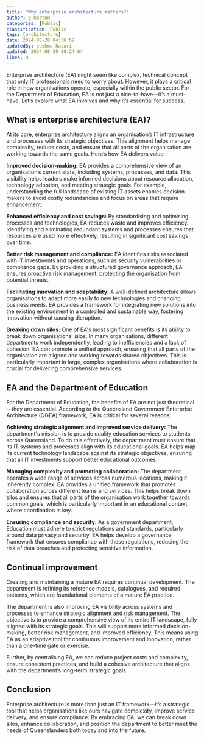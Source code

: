 ```yaml
---
title: "Why enterprise architecture matters?"
author: g-morton
categories: [Public]
classification: Public
tags: [architecture]
date: 2024-08-28 04:36:52 
updatedBy: sushma-hazari
updated: 2024-08-29 00:24:04 
likes: 0
---
```


Enterprise architecture (EA) might seem like complex, technical concept that only IT professionals need to worry about. However, it plays a critical role in how organisations operate, especially within the public sector. For the Department of Education, EA is not just a nice-to-have—it’s a must-have. Let’s explore what EA involves and why it’s essential for success.

## What is enterprise architecture (EA)?
At its core, enterprise architecture aligns an organisation’s IT infrastructure and processes with its strategic objectives. This alignment helps manage complexity, reduce costs, and ensure that all parts of the organisation are working towards the same goals. Here’s how EA delivers value:

**Improved decision-making:** EA provides a comprehensive view of an organisation’s current state, including systems, processes, and data. This visibility helps leaders make informed decisions about resource allocation, technology adoption, and meeting strategic goals. For example, understanding the full landscape of existing IT assets enables decision-makers to avoid costly redundancies and focus on areas that require enhancement.

**Enhanced efficiency and cost savings:** By standardising and optimising processes and technologies, EA reduces waste and improves efficiency. Identifying and eliminating redundant systems and processes ensures that resources are used more effectively, resulting in significant cost savings over time.

**Better risk management and compliance:** EA identifies risks associated with IT investments and operations, such as security vulnerabilities or compliance gaps. By providing a structured governance approach, EA ensures proactive risk management, protecting the organisation from potential threats.

**Facilitating innovation and adaptability:** A well-defined architecture allows organisations to adapt more easily to new technologies and changing business needs. EA provides a framework for integrating new solutions into the existing environment in a controlled and sustainable way, fostering innovation without causing disruption.

**Breaking down silos:** One of EA's most significant benefits is its ability to break down organisational silos. In many organisations, different departments work independently, leading to inefficiencies and a lack of cohesion. EA can promote a unified approach, ensuring that all parts of the organisation are aligned and working towards shared objectives. This is particularly important in large, complex organisations where collaboration is crucial for delivering comprehensive services.

## EA and the Department of Education
For the Department of Education, the benefits of EA are not just theoretical—they are essential. According to the Queensland Government Enterprise Architecture (QGEA) framework, EA is critical for several reasons:

**Achieving strategic alignment and improved service delivery:** The department's mission is to provide quality education services to students across Queensland. To do this effectively, the department must ensure that its IT systems and processes align with its educational goals. EA helps map its current technology landscape against its strategic objectives, ensuring that all IT investments support better educational outcomes.

**Managing complexity and promoting collaboration:** The department operates a wide range of services across numerous locations, making it inherently complex. EA provides a unified framework that promotes collaboration across different teams and services. This helps break down silos and ensures that all parts of the organisation work together towards common goals, which is particularly important in an educational context where coordination is key.

**Ensuring compliance and security:** As a government department, Education must adhere to strict regulations and standards, particularly around data privacy and security. EA helps develop a governance framework that ensures compliance with these regulations, reducing the risk of data breaches and protecting sensitive information.

## Continual improvement
Creating and maintaining a mature EA requires continual development. The department is refining its reference models, catalogues, and required patterns, which are foundational elements of a mature EA practice.

The department is also improving EA visibility across systems and processes to enhance strategic alignment and risk management. The objective is to provide a comprehensive view of its entire IT landscape, fully aligned with its strategic goals. This will support more informed decision-making, better risk management, and improved efficiency.
This means using EA as an adaptive tool for continuous improvement and innovation, rather than a one-time gate or exercise.

Further, by centralising EA, we can reduce project costs and complexity, ensure consistent practices, and build a cohesive architecture that aligns with the department’s long-term strategic goals.

## Conclusion
Enterprise architecture is more than just an IT framework—it’s a strategic tool that helps organisations like ours navigate complexity, improve service delivery, and ensure compliance. By embracing EA, we can break down silos, enhance collaboration, and position the department to better meet the needs of Queenslanders both today and into the future.